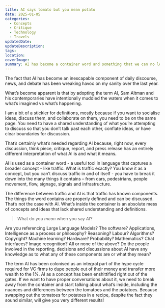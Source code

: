 ```yaml
---
title: AI says tomato but you mean potato
date: 2025-01-05
categories:
  - Concepts
  - Critique
  - Technology
  - Travels
updatedDate: 
updateDescription: 
tags: 
location: 
coverImage: 
summary: AI has become a container word and something that we can no longer discuss until we start to unpack and define what exactly we're talking about.
---
```

The fact that AI has become an inescapable component of daily discourse, news, and debate has been wreaking havoc on my sanity over the last year. 

What’s become apparent is that by adopting the term AI, Sam Altman and his contemporaries have intentionally muddied the waters when it comes to what’s imagined vs what’s happening. 

I am a bit of a stickler for definitions, mostly because if you want to socialise ideas, discuss them, and collaborate on them, you need to be on the same page. You need to have a shared understanding of what you’re attempting to discuss so that you don’t talk past each other, conflate ideas, or have clear boundaries for discussion. 

That’s certainly what’s needed regarding AI because, right now, every discussion, think piece, critique, report, and press release has an entirely different interpretation of what AI is and what it means. 

AI is used as a container word - a useful tool in language that captures a broader concept - like traffic. What is traffic exactly? You know it as a concept, but you can’t discuss traffic in and of itself - you have to break it down into the many things it contains – from cars, pedestrians, people movement, flow, signage, signals and infrastructure.

The difference between traffic and AI is that traffic has known components. The things the word contains are properly defined and can be discussed. That’s not the case with AI. What’s inside the container is an absolute mess of concepts and ideas that lack shared understanding and definitions. 

> What do you *mean* when you say AI? 

Are you referencing Large Language Models? The software? Applications, Intelligence as a process or philosophy? Reasoning? Labour? Algorithms? Copyright? Machine learning? Hardware? Probability? Mathematics? Chat interfaces? Image recognition? All or none of the above? Do the people involved in the reporting, decisions and discussions about AI have any knowledge as to what any of these components are or what they mean?

The term AI has been colonised as an integral part of the hype cycle required for VC firms to dupe people out of their money and transfer more wealth to the 1%. AI as a concept has been enshittified right out of the gates. If we want to have proper conversations about it, we need to break away from the container and start talking about what’s inside, including the nuances and differences between the tomatoes and the potatoes. Because swapping out the tomatoes for potatoes in a recipe, despite the fact they sound similar, will give you very different results!
